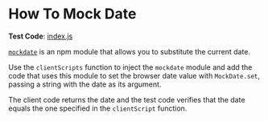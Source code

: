 # How To Mock Date

**Test Code**: [index.js](index.js)

[`mockdate`](https://www.npmjs.com/package/mockdate) is an npm module that allows you to substitute the current date.

Use the `clientScripts` function to inject the `mockdate` module and add the code that uses this module to set the browser date value with `MockDate.set`, passing a string with the date as its argument.

The client code returns the date and the test code verifies that the date equals the one specified in the `clientScript` function.
